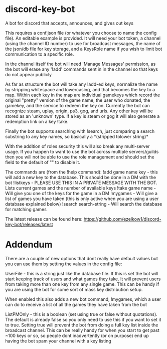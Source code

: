 # discord-key-bot
A bot for discord that accepts, announces, and gives out keys

This requires a conf.json file (or whatever you choose to name the config file). An editable example is provided. It will need your bot token, a channel (using the channel ID number) to use for broadcast messages, the name of the json/db file for key storage, and a KeysRole name if you wish to limit bot communication to a specific role.

In the channel itself the bot will need 'Manage Messages' permission, as the bot will erase any '!add' commands sent in in the channel so that keys do not appear publicly

As far as structure the bot will take any !add-ed keys, normalize the name by stripping whitespace and lowercasing, and that becomes the key to a map. Within each key in the map are individual gamekeys which record the original "pretty" version of the game name, the user who donated, the gamekey, and the service to redeem the key on.  Currently the bot can recognize steam, uplay, origin, ps3, gog, and urls. Any other key will be stored as an 'unknown' type.  If  a key is steam or gog it will also generate a redemption link on a key !take.

Finally the bot supports searching with !search, just comparing a search substring to any key names, so basically a \*(stripped tolower string)\*

With the addition of roles security this will also break any multi-server usage. If you happen to want to use the bot across multiple servers/guilds then you will not be able to use the role management and should set the field to the default of "" to disable it.

The commands are (from the !help command):
	!add game name key - this will add a new key to the database. This should be done in a DM with the bot
	!listkeys - PLEASE USE THIS IN A PRIVATE MESSAGE WITH THE BOT. Lists current games and the number of available keys
	!take game name - Will give you one of the keys for the game in a DM
  !mygames - Will give a list of games you have taken (this is only active when you are using a user database explained below)
	!search search-string - Will search the database for matching games
  
The latest release can be found here: https://github.com/ezelkow1/discord-key-bot/releases/latest




# Addendum
There are a couple of new options that dont really have default values but you can use them by setting the values in the config file:

UserFile - this is a string just like the database file. If this is set the bot will start keeping track of users and what games they take. It will prevent users from taking more than one key from any single game. This can be handy if you are using the bot for some sort of mass key distribution setup.

When enabled this also adds a new bot command, !mygames, which a user can do to receive a list of all the games they have taken from the bot

ListPMOnly - this is a boolean (set using true or false without quotations). The default is already false so you only need to use this if you want to set it to true. Setting true will prevent the bot from doing a full key list inside the broadcast channel. This can be really handy for when you start to get past ~100 keys or so, so people dont inadvertently (or on purpose) end up having the bot spam your channel with a key listing
